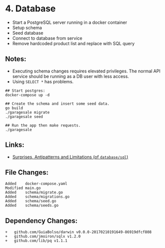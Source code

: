 # 4. Database

- Start a PostgreSQL server running in a docker container
- Setup schema
- Seed database
- Connect to database from service
- Remove hardcoded product list and replace with SQL query

## Notes:

- Executing schema changes requires elevated privileges. The normal API service
  should be running as a DB user with less access.
- Using `SELECT *` has problems.

```
## Start postgres:
docker-compose up -d

## Create the schema and insert some seed data.
go build
./garagesale migrate
./garagesale seed

## Run the app then make requests.
./garagesale
```

## Links:

- [Surprises, Antipatterns and Limitations (of `database/sql`)](http://go-database-sql.org/surprises.html)


## File Changes:

```
Added    docker-compose.yaml
Modified main.go
Added    schema/migrate.go
Added    schema/migrations.go
Added    schema/seed.go
Added    schema/seeds.go
```

## Dependency Changes:

```
+ 	github.com/GuiaBolso/darwin v0.0.0-20170210191649-86919dfcf808
+ 	github.com/jmoiron/sqlx v1.2.0
+ 	github.com/lib/pq v1.1.1
```